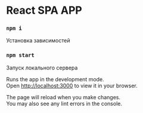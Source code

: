 # React SPA APP

### `npm i`

Установка зависимостей

### `npm start`

Запуск локального сервера

Runs the app in the development mode.\
Open [http://localhost:3000](http://localhost:3000) to view it in your browser.

The page will reload when you make changes.\
You may also see any lint errors in the console.

